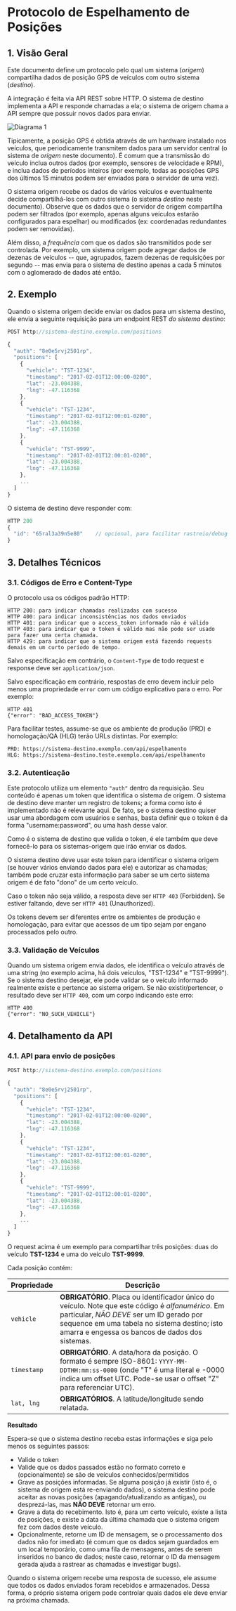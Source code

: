 # Protocolo de Espelhamento de Posições

## 1. Visão Geral
Este documento define um protocolo pelo qual um sistema (*origem*) compartilha dados de posição GPS de veículos com outro sistema (*destino*).

A integração é feita via API REST sobre HTTP. O sistema de destino implementa a API e responde chamadas a ela; o sistema de origem chama a API sempre que possuir novos dados para enviar.

![Diagrama 1](https://github.com/oderon/espelhamento/raw/master/img/protocolo-espelhamento.png "Diagrama 1")

Tipicamente, a posição GPS é obtida através de um hardware instalado nos veículos, que periodicamente transmitem dados para um servidor central (o sistema de *origem* neste documento). É comum que a transmissão do veículo inclua outros dados (por exemplo, sensores de velocidade e RPM), e inclua dados de períodos inteiros (por exemplo, todas as posições GPS dos últimos 15 minutos podem ser enviados para o servidor de uma vez).

O sistema origem recebe os dados de vários veículos e eventualmente decide compartilhá-los com outro sistema (o sistema *destino* neste documento). Observe que os dados que o servidor de origem compartilha podem ser filtrados (por exemplo, apenas alguns veículos estarão configurados para espelhar) ou modificados (ex: coordenadas redundantes podem ser removidas).

Além disso, a *frequência* com que os dados são transmitidos pode ser controlada. Por exemplo, um sistema origem pode agregar dados de dezenas de veículos -- que, agrupados, fazem dezenas de requisições por segundo -- mas envia para o sistema de destino apenas a cada 5 minutos com o aglomerado de dados até então.

## 2. Exemplo

Quando o sistema origem decide enviar os dados para um sistema destino, ele envia a seguinte requisição para um endpoint REST *do sistema destino*:

```javascript
POST http://sistema-destino.exemplo.com/positions

{
  "auth": "8e0e5rvj2501rp",
  "positions": [
    {
      "vehicle": "TST-1234",
      "timestamp": "2017-02-01T12:00:00-0200",
      "lat": -23.004388,
      "lng": -47.116368
    },
    {
      "vehicle": "TST-1234",
      "timestamp": "2017-02-01T12:00:01-0200",
      "lat": -23.004388, 
      "lng": -47.116368
    },
    {
      "vehicle": "TST-9999",
      "timestamp": "2017-02-01T12:00:01-0200",
      "lat": -23.004388, 
      "lng": -47.116368
    },
    ...
  ]
}
```

O sistema de destino deve responder com:

```javascript
HTTP 200
{
  "id": "65ral3a39n5e80"    // opcional, para facilitar rastreio/debug
}
```

## 3. Detalhes Técnicos

### 3.1. Códigos de Erro e Content-Type
O protocolo usa os códigos padrão HTTP:

    HTTP 200: para indicar chamadas realizadas com sucesso
    HTTP 400: para indicar inconsistências nos dados enviados
    HTTP 401: para indicar que o access_token informado não é válido
    HTTP 403: para indicar que o token é válido mas não pode ser usado para fazer uma certa chamada.
    HTTP 429: para indicar que o sistema origem está fazendo requests demais em um curto período de tempo.

Salvo especificação em contrário, o `Content-Type` de todo request e response deve ser `application/json`.

Salvo especificação em contrário, respostas de erro devem incluir pelo menos uma propriedade `error` com um código explicativo para o erro. Por exemplo:

    HTTP 401
    {"error": "BAD_ACCESS_TOKEN"}

Para facilitar testes, assume-se que os ambiente de produção (PRD) e homologação/QA (HLG) terão URLs distintas. Por exemplo:

    PRD: https://sistema-destino.exemplo.com/api/espelhamento
    HLG: https://sistema-destino.teste.exemplo.com/api/espelhamento


### 3.2. Autenticação
Este protocolo utiliza um elemento `"auth"` dentro da requisição. Seu conteúdo é apenas um token que identifica o sistema de origem. O sistema de destino deve manter um registro de tokens; a forma como isto é implementado não é relevante aqui. De fato, se o sistema destino quiser usar uma abordagem com usuários e senhas, basta definir que o token é da forma "username:password", ou uma hash desse valor.

Como é o sistema de destino que valida o token, é ele também que deve fornecê-lo para os sistemas-origem que irão enviar os dados.

O sistema destino deve usar este token para identificar o sistema origem (se houver vários enviando dados para ele) e autorizar as chamadas; também pode cruzar esta informação para saber se um certo sistema origem é de fato "dono" de um certo veículo.

Caso o token não seja válido, a resposta deve ser `HTTP 403` (Forbidden). Se estiver faltando, deve ser `HTTP 401` (Unauthorized).

Os tokens devem ser diferentes entre os ambientes de produção e homologação, para evitar que acessos de um tipo sejam por engano processados pelo outro.

### 3.3. Validação de Veículos
Quando um sistema origem envia dados, ele identifica o veículo através de uma string (no exemplo acima, há dois veículos, "TST-1234" e "TST-9999"). Se o sistema destino desejar, ele pode validar se o veículo informado realmente existe e pertence ao sistema origem. Se não existir/pertencer, o resultado deve ser `HTTP 400`, com um corpo indicando este erro:

    HTTP 400
    {"error": "NO_SUCH_VEHICLE"}
  
## 4. Detalhamento da API

### 4.1. API para envio de posições

```javascript
POST http://sistema-destino.exemplo.com/positions

{
  "auth": "8e0e5rvj2501rp",
  "positions": [
    {
      "vehicle": "TST-1234",
      "timestamp": "2017-02-01T12:00:00-0200",
      "lat": -23.004388,
      "lng": -47.116368
    },
    {
      "vehicle": "TST-1234",
      "timestamp": "2017-02-01T12:00:01-0200",
      "lat": -23.004388, 
      "lng": -47.116368
    },
    {
      "vehicle": "TST-9999",
      "timestamp": "2017-02-01T12:00:01-0200",
      "lat": -23.004388, 
      "lng": -47.116368
    },
    ...
  ]
}
```

O request acima é um exemplo para compartilhar três posições: duas do veículo **TST-1234** e uma do veículo **TST-9999**.

Cada posição contém:


Propriedade | Descrição
----------- | ---------
`vehicle`   | **OBRIGATÓRIO**. Placa ou identificador único do veículo. Note que este código é *alfanumérico*. Em particular, *NÃO DEVE* ser um ID gerado por sequence em uma tabela no sistema destino; isto amarra e engessa os bancos de dados dos sistemas.
`timestamp` | **OBRIGATÓRIO**. A data/hora da posição. O formato é sempre ISO-8601: `YYYY-MM-DDTHH:mm:ss-0000` (onde "T" é uma literal e -0000 indica um offset UTC. Pode-se usar o offset "Z" para referenciar UTC).
 `lat, lng` | **OBRIGATÓRIOS**. A latitude/longitude sendo relatada.

**Resultado**

Espera-se que o sistema destino receba estas informações e siga pelo menos os seguintes passos:

* Valide o token
* Valide que os dados passados estão no formato correto e (opcionalmente) se são de veículos conhecidos/permitidos
* Grave as posições informadas. Se alguma posição já existir (isto é, o sistema de origem está re-enviando dados), o sistema destino pode aceitar as novas posições (apagando/atualizando as antigas), ou desprezá-las, mas **NÃO DEVE** retornar um erro.
* Grave a data do recebimento. Isto é, para um certo veículo, existe a lista de posições, e existe a data da última chamada que o sistema origem fez com dados deste veículo. 
* Opcionalmente, retorne um ID de mensagem, se o processamento dos dados não for imediato (é comum que os dados sejam guardados em um local temporário, como uma fila de mensagens, antes de serem inseridos no banco de dados; neste caso, retornar o ID da mensagem gerada ajuda a rastrear as chamadas e investigar bugs).

Quando o sistema origem recebe uma resposta de sucesso, ele assume que todos os dados enviados foram recebidos e armazenados. Dessa forma, o próprio sistema origem pode controlar quais dados ele deve enviar na próxima chamada.
